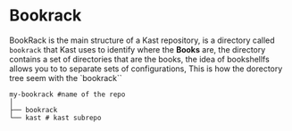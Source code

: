 # Bookrack

BookRack is the main structure of a Kast repository, is a directory called `bookrack` that Kast uses to identify where the **Books** are, the directory contains a set of directories that are the books, the idea of bookshellfs allows you to to separate sets of configurations, This is how the dorectory tree seem with the `bookrack`` 

```
my-bookrack #name of the repo
│
├── bookrack
└── kast # kast subrepo
```


